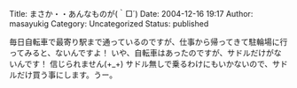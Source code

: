 Title: まさか・・あんなものが(｀□´)
Date: 2004-12-16 19:17
Author: masayukig
Category: Uncategorized
Status: published

毎日自転車で最寄り駅まで通っているのですが、仕事から帰ってきて駐輪場に行ってみると、ないんですよ！
いや、自転車はあったのですが、サドルだけがないんです！
信じられません(+\_+)
サドル無しで乗るわけにもいかないので、サドルだけ買う事にします。うー。
